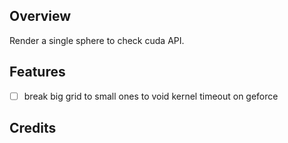 ## Overview
Render a single sphere to check cuda API.

## Features 
- [ ] break big grid to small ones to void kernel timeout on geforce

## Credits



